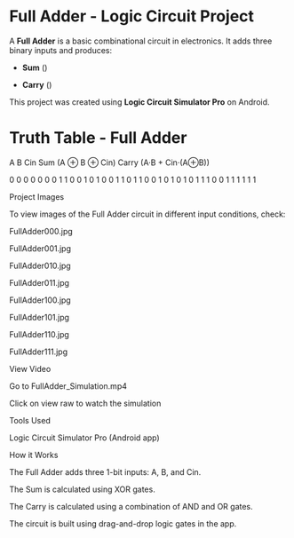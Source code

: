 
# Full Adder - Logic Circuit Project

A **Full Adder** is a basic combinational circuit in electronics. It adds three binary inputs and produces:

- **Sum** ()

- **Carry** ()


This project was created using **Logic Circuit Simulator Pro** on Android.

# Truth Table - Full Adder

A	B	Cin	Sum (A ⊕ B ⊕ Cin)	Carry (A·B + Cin·(A⊕B))

0	0	0	0	0
0	0	1	1	0
0	1	0	1	0
0	1	1	0	1
1	0	0	1	0
1	0	1	0	1
1	1	0	0	1
1	1	1	1	1


Project Images

To view images of the Full Adder circuit in different input conditions, check:

FullAdder000.jpg

FullAdder001.jpg

FullAdder010.jpg

FullAdder011.jpg

FullAdder100.jpg

FullAdder101.jpg

FullAdder110.jpg

FullAdder111.jpg


View Video

Go to FullAdder_Simulation.mp4

Click on view raw to watch the simulation


Tools Used

Logic Circuit Simulator Pro (Android app)


How it Works

The Full Adder adds three 1-bit inputs: A, B, and Cin.

The Sum is calculated using XOR gates.

The Carry is calculated using a combination of AND and OR gates.


The circuit is built using drag-and-drop logic gates in the app.
